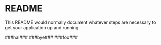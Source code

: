 # README #

This README would normally document whatever steps are necessary to get your application up and running.

###hai###
###bye###
###foo###
